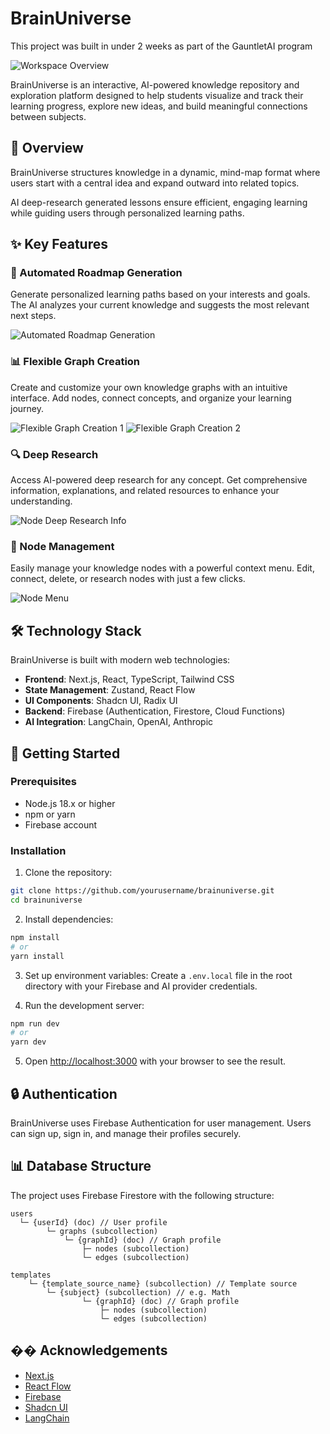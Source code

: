 # BrainUniverse

This project was built in under 2 weeks as part of the GauntletAI program

![Workspace Overview](./images/workspace_zoom_out.png)

BrainUniverse is an interactive, AI-powered knowledge repository and exploration platform designed to help students visualize and track their learning progress, explore new ideas, and build meaningful connections between subjects.

## 🌌 Overview

BrainUniverse structures knowledge in a dynamic, mind-map format where users start with a central idea and expand outward into related topics. 

AI deep-research generated lessons ensure efficient, engaging learning while guiding users through personalized learning paths.

## ✨ Key Features

### 🚀 Automated Roadmap Generation

Generate personalized learning paths based on your interests and goals. The AI analyzes your current knowledge and suggests the most relevant next steps.

![Automated Roadmap Generation](./images/automated_roadmap_generation.png)

### 📊 Flexible Graph Creation

Create and customize your own knowledge graphs with an intuitive interface. Add nodes, connect concepts, and organize your learning journey.

![Flexible Graph Creation 1](./images/flexible_graph_creation_1.png)
![Flexible Graph Creation 2](./images/flexible_graph_creation_2.png)

### 🔍 Deep Research

Access AI-powered deep research for any concept. Get comprehensive information, explanations, and related resources to enhance your understanding.

![Node Deep Research Info](./images/node_deep_research_info.png)

### 📝 Node Management

Easily manage your knowledge nodes with a powerful context menu. Edit, connect, delete, or research nodes with just a few clicks.

![Node Menu](./images/node_menu.png)

## 🛠️ Technology Stack

BrainUniverse is built with modern web technologies:

- **Frontend**: Next.js, React, TypeScript, Tailwind CSS
- **State Management**: Zustand, React Flow
- **UI Components**: Shadcn UI, Radix UI
- **Backend**: Firebase (Authentication, Firestore, Cloud Functions)
- **AI Integration**: LangChain, OpenAI, Anthropic

## 🚀 Getting Started

### Prerequisites

- Node.js 18.x or higher
- npm or yarn
- Firebase account

### Installation

1. Clone the repository:
```bash
git clone https://github.com/yourusername/brainuniverse.git
cd brainuniverse
```

2. Install dependencies:
```bash
npm install
# or
yarn install
```

3. Set up environment variables:
Create a `.env.local` file in the root directory with your Firebase and AI provider credentials.

4. Run the development server:
```bash
npm run dev
# or
yarn dev
```

5. Open [http://localhost:3000](http://localhost:3000) with your browser to see the result.

## 🔒 Authentication

BrainUniverse uses Firebase Authentication for user management. Users can sign up, sign in, and manage their profiles securely.

## 📊 Database Structure

The project uses Firebase Firestore with the following structure:

```
users
  └─ {userId} (doc) // User profile
        └─ graphs (subcollection)
            └─ {graphId} (doc) // Graph profile
                ├─ nodes (subcollection)
                └─ edges (subcollection)

templates
    └─ {template_source_name} (subcollection) // Template source
        └─ {subject} (subcollection) // e.g. Math
                └─ {graphId} (doc) // Graph profile
                    ├─ nodes (subcollection)
                    └─ edges (subcollection)
```

## �� Acknowledgements

- [Next.js](https://nextjs.org/)
- [React Flow](https://reactflow.dev/)
- [Firebase](https://firebase.google.com/)
- [Shadcn UI](https://ui.shadcn.com/)
- [LangChain](https://js.langchain.com/)
